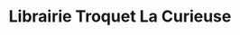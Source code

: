 ---
title: "Librairie Troquet La Curieuse"
url: /arudy/librairie-troquet-la-curieuse/
shop: livres
---